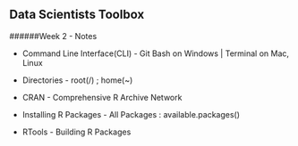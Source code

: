 Data Scientists Toolbox
-----------------------------

######Week 2 - Notes

* Command Line Interface(CLI) - Git Bash on Windows | Terminal on Mac, Linux

* Directories - root(/) ; home(~)

* CRAN - Comprehensive R Archive Network

* Installing R Packages - All Packages : available.packages()

* RTools - Building R Packages
